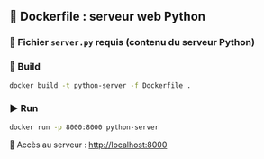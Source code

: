 ## 📁 Dockerfile : serveur web Python

### 📄 Fichier `server.py` requis (contenu du serveur Python)

### 🔧 Build
```bash
docker build -t python-server -f Dockerfile .
```

### ▶️ Run
```bash
docker run -p 8000:8000 python-server
```

📂 Accès au serveur : [http://localhost:8000](http://localhost:8000)

